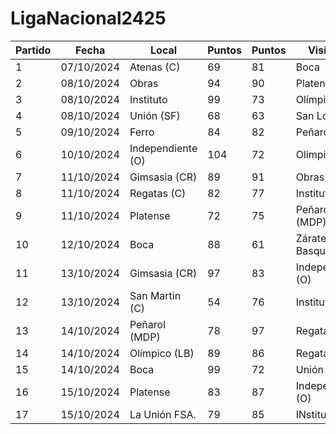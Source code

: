 # LigaNacional2425

| Partido | Fecha            | Local            | Puntos | Puntos | Visitante             |
|-------|----------------------|----------------------|-------|-------|------------------------|
| 1 | 07/10/2024        | Atenas (C)        | 69  | 81  | Boca         |
| 2 | 08/10/2024        | Obras        | 94  | 90  | Platense         |
| 3 | 08/10/2024        | Instituto        | 99  | 73  | Olímpico (LB)         |
| 4 | 08/10/2024        | Unión (SF)        | 68  | 63  | San Lorenzo         |
| 5 | 09/10/2024        | Ferro        | 84  | 82  | Peñarol (MLP)         |
| 6 | 10/10/2024        | Independiente (O)        | 104  | 72  | Olímpico (LB)         |
| 7 | 11/10/2024        | Gimsasia (CR)        | 89  | 91  | Obras         |
| 8 | 11/10/2024        | Regatas (C)        | 82  | 77  | Instituto         |
| 9 | 11/10/2024        | Platense        | 72  | 75  | Peñarol (MDP)         |
| 10 | 12/10/2024        | Boca        | 88  | 61  | Zárate Basquet         |
| 11 | 13/10/2024        | Gimsasia (CR)        | 97  | 83  | Independiente (O)         |
| 12 | 13/10/2024        | San Martin (C)        | 54  | 76  | Instituto         |
| 13 | 14/10/2024        | Peñarol (MDP)        | 78  | 97  | Regatas (C)         |
| 14 | 14/10/2024        | Olímpico (LB)        | 89  | 86  | Regatas (C)        |
| 15 | 14/10/2024        | Boca        | 99  | 72  | Unión (SF)         |
| 16 | 15/10/2024        | Platense        | 83  | 87  | Independiente (O) |
| 17 | 15/10/2024        | La Unión FSA.        | 79  | 85  | INstituto         |
